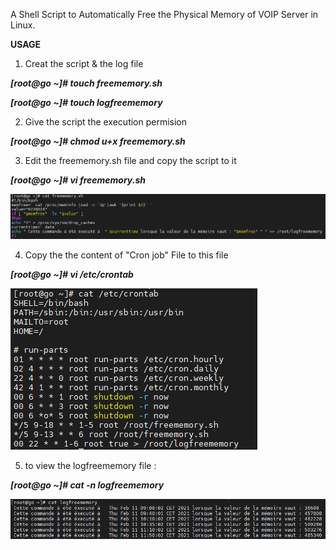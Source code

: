 A Shell Script to Automatically Free the Physical Memory of VOIP Server in Linux.

**USAGE**

1) Creat the script & the log file

***[root@go ~]# touch freememory.sh***

***[root@go ~]# touch logfreememory***

2) Give the script the execution permision

***[root@go ~]# chmod u+x freememory.sh***

3) Edit the freememory.sh file and copy the script to it 

***[root@go ~]# vi freememory.sh***


![](IMAGES/script1.PNG)

4) Copy the the content of "Cron job" File to  this file 

***[root@go ~]# vi /etc/crontab***


![](IMAGES/crontab.PNG)

5) to view the logfreememory file :

***[root@go ~]# cat -n logfreememory***

![](IMAGES/logfile.PNG)

